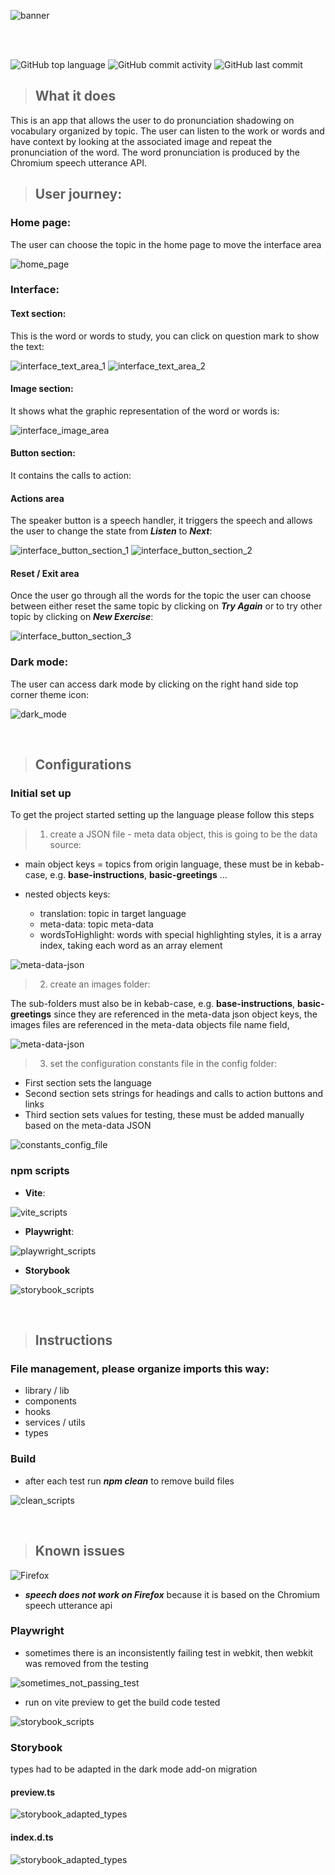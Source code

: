 ![banner](assets/images/banner.png)

<br/>
<br/>

![GitHub top language](https://img.shields.io/github/languages/top/JeromeVargas/vocabulary_checker)
![GitHub commit activity](https://img.shields.io/github/commit-activity/t/JeromeVargas/vocabulary_checker)
![GitHub last commit](https://img.shields.io/github/last-commit/JeromeVargas/vocabulary_checker)

> ## What it does

This is an app that allows the user to do pronunciation shadowing on vocabulary organized by topic. The user can listen to the work or words and have context by looking at the associated image and repeat the pronunciation of the word. The word pronunciation is produced by the Chromium speech utterance API.

> ## User journey:

### **Home page**:

The user can choose the topic in the home page to move the interface area

![home_page](assets/images/sections/home_page.png)

### **Interface**:

#### Text section:

This is the word or words to study, you can click on question mark to show the text:

![interface_text_area_1](assets/images/sections/interface_text_section_1.png)
![interface_text_area_2](assets/images/sections/interface_text_section_2.png)

#### Image section:

It shows what the graphic representation of the word or words is:

![interface_image_area](assets/images/sections/interface_image_section.png)

#### Button section:

It contains the calls to action:

#### Actions area

The speaker button is a speech handler, it triggers the speech and allows the user to change the state from **_Listen_** to **_Next_**:

![interface_button_section_1](assets/images/sections/interface_button_section_1.png)
![interface_button_section_2](assets/images/sections/interface_button_section_2.png)

#### Reset / Exit area

Once the user go through all the words for the topic the user can choose between either reset the same topic by clicking on **_Try Again_** or to try other topic by clicking on **_New Exercise_**:

![interface_button_section_3](assets/images/sections/interface_button_section_3.png)

### **Dark mode**:

The user can access dark mode by clicking on the right hand side top corner theme icon:

![dark_mode](assets/images/sections/dark_mode.png)

<br/>

> ## Configurations

### **Initial set up**

To get the project started setting up the language please follow this steps

> 1. create a JSON file - meta data object, this is going to be the data source:

- main object keys = topics from origin language, these must be in kebab-case, e.g. **base-instructions**, **basic-greetings** ...

- nested objects keys:

  - translation: topic in target language
  - meta-data: topic meta-data
  - wordsToHighlight: words with special highlighting styles, it is a array index, taking each word as an array element

![meta-data-json](assets/images/source_files/meta-data-json.png)

> 2. create an images folder:

The sub-folders must also be in kebab-case, e.g. **base-instructions**, **basic-greetings** since they are referenced in the meta-data json object keys, the images files are referenced in the meta-data objects file name field,

![meta-data-json](assets/images/source_files/images_folder.png)

> 3. set the configuration constants file in the config folder:

- First section sets the language
- Second section sets strings for headings and calls to action buttons and links
- Third section sets values for testing, these must be added manually based on the meta-data JSON

![constants_config_file](assets/images/source_files/constants_config_file.png)

### **npm scripts**

- **Vite**:

![vite_scripts](assets/images/scripts/vite_scripts.png)

- **Playwright**:

![playwright_scripts](assets/images/scripts/playwright_scripts.png)

- **Storybook**

![storybook_scripts](assets/images/scripts/storybook_scripts.png)

<br/>

> ## Instructions

### **File management**, please organize imports this way:

- library / lib
- components
- hooks
- services / utils
- types

### **Build**

- after each test run **_npm clean_** to remove build files

![clean_scripts](assets/images/scripts/clean_scripts.png)

<br/>

> ## Known issues

![Firefox](assets/images/icons//firefox.png)

- **_speech does not work on Firefox_** because it is based on the Chromium speech utterance api

### **Playwright**

- sometimes there is an inconsistently failing test in webkit, then webkit was removed from the testing

![sometimes_not_passing_test](assets/images/testing/sometimes_not_passing_test.png)

- run on vite preview to get the build code tested

![storybook_scripts](assets/images/scripts/preview_scripts.png)

### **Storybook**

types had to be adapted in the dark mode add-on migration

#### preview.ts

![storybook_adapted_types](assets/images/storybook/storybook_adapted_types_1.png)

#### index.d.ts

![storybook_adapted_types](assets/images/storybook/storybook_adapted_types_2.png)
